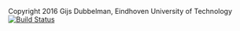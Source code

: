 Copyright 2016 Gijs Dubbelman, Eindhoven University of Technology
[![Build Status](https://travis-ci.org/asdtue2015/cardetector.svg?branch=master)](https://travis-ci.org/asdtue2015/cardetector)

